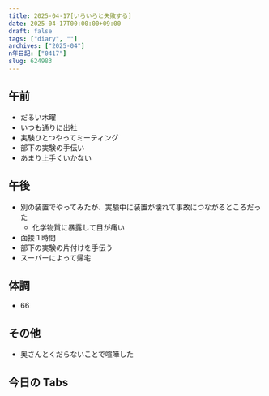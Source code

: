 ```yaml
---
title: 2025-04-17[いろいろと失敗する]
date: 2025-04-17T00:00:00+09:00
draft: false
tags: ["diary", ""]
archives: ["2025-04"]
n年日記: ["0417"]
slug: 624983
---
```


## 午前

- だるい木曜
- いつも通りに出社
- 実験ひとつやってミーティング
- 部下の実験の手伝い
- あまり上手くいかない

## 午後

- 別の装置でやってみたが、実験中に装置が壊れて事故につながるところだった
  - 化学物質に暴露して目が痛い
- 面接 1 時間
- 部下の実験の片付けを手伝う
- スーパーによって帰宅

## 体調

- 66

## その他

- 奥さんとくだらないことで喧嘩した

## 今日の Tabs
